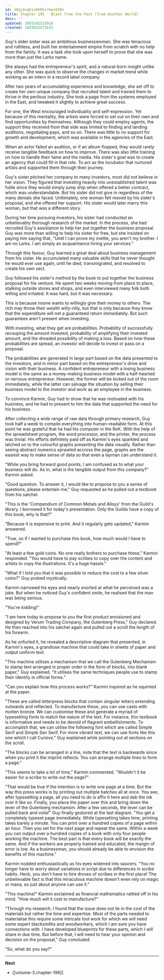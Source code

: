 ```yaml
---
id: 16gjbxqhio6k0bs7ewc639s
title: Chapter 195 - Blast from the Past (from Another World)
desc: ''
updated: 1655142532916
created: 1655022472633
---
```


Guy's elder sister was an ambitious businesswoman. She was tenacious and ruthless, and built her entertainment empire from scratch with no help from the family. It was a task she took upon herself to prove that she was more than just the Larks name.

She always had the entrepreneur's spirit, and a natural-born insight unlike any other. She was quick to observe the changes in market trend while working as an intern in a record label company.

After two years of accumulating experience and knowledge, she set off to create her own unique company that recruited talent and trained them to thrive in the perilous industry. She took a page from the systems employed in the East, and tweaked it slightly to achieve great success.

For one, the West encouraged individuality and self-expression. Yet because of this mentality, the artists were forced to set out on their own and find opportunities by themselves. Although they could employ agents, the support they received from that side was limited to finding and landing auditions, negotiating pays, and so on. There was little to no support for growth and development, which was available in the agencies of the East.

When an actor failed an audition, or if an album flopped, they would rarely receive tangible feedback on how to improve. There was also little training on how to handle their fame and the media. His sister's goal was to create an agency that could fill in that role. To act as the incubator that nurtured artists and supported them through their journey. 

Guy's sister pitched her company to many investors, most did not believe in her vision. They figured that investing heavily into unestablished talent was futile since they would simply jump ship when offered a better contract, which was understandable. But his sister did not give in regardless of the many denials she faced. Unltimately, one woman felt moved by his sister's proposal, and she offered her support. His sister would later marry this woman, but that was a different story.

During her time pursuing investors, his sister had conducted an unbelievably thorough research of the market. In the process, she had recruited Guy's assistance to help her put together the business proposal. Guy was more than willing to help his sister for free, but she insisted on paying him saying that, "Until I can prove my mettle, you aren't my brother. I am no Larks. I am simply an acquaintance hiring your services."

Through this favour, Guy learned a great deal about business management from his sister. He accumulated many valuable skills that he never thought he would ever use again, until he died, transmigrated, and resolved to create his own sect.

Guy followed his sister's method by the book to put together the business proposal for his venture. He spent two weeks moving from place to place, stalking outside stores and shops, and even interviewed many folk both willing and irritated. It was hard, but it was necessary. 

This is because noone wants to willingly give their money to others. The rich may throw their wealth willy-nilly, but that is only because they know that the expenditure will net a guaranteed return immediately. But such guarantees aren't present when investing.

With investing, what they get are probabilities. Probability of successfully recouping the amount invested, probability of amplifying their invested amount, and the dreaded possibility of making a loss. Based on how these probabilities are spread, an investor will decide to invest or pass on a proposal.

The probabilities are generated in large part based on the data presented to the investors, and in minor part based on the entrepreneur's drive and vision with their business. A confident entrepreneur with a losing business model is the same as a money-making business model with a half-hearted or nervous entrepreneur. However, the former will be kicked out of the room immediately, while the latter can salvage the situation by selling their business model to the investor and work as an employee in the business.

To convince Karmin, Guy had to show that he was motivated with his business, and he had to present to him the data that supported the need for his business.

After collecting a wide range of raw data through primary research, Guy took half a week to compile everything into human-readable form. At this point he was grateful that he had his computer in the RoK. With the help of the spreadsheet program, the word processor, and the printer, the process was trivial. His efforts definitely paid off as Karmin's eyes sparkled and latched on to the colourful graphs presenting the data visually. Rather than seeing abstract numerics sprawled accross the page, graphs are the easiest way to make sense of data so that even a layman can understand it.

"While you bring forward good points, I am confused as to what your business will do. As in, what is the tangible output from this company?" Karmin asked.

"Good question. To answer it, I would like to propose to you a series of questions, please entertain me," Guy requested as he pulled out a textbook from his satchel.

"This is the 'Compendium of Common Metals and Alloys' from the Guild's library. I borrowed it for today's presentation. Only the Guilds have a copy of this book, why is that?"

"Because it is expensive to print. And it regularly gets updated," Karmin answered.

"True, so if I wanted to purchase this book, how much would I have to spend?"

"At least a few gold coins. No one really bothers to purchase these," Karmin responded. "You would have to pay scribes to copy over the content and artists to copy the illustrations. It's a huge hassle."

"What if I told you that it was possible to reduce the cost to a few silver coins?" Guy probed mystically.

Karmin narrowed his eyes and nearly snorted at what he perceived was a joke. But when he noticed Guy's confident smile, he realised that the man was being serious.

"You're kidding!"

"I am here today to propose to you the first product envisioned and designed by Verum Trading Company, the Gutenberg Press," Guy declared. He then reached into his satchel again and pulled out a scroll the length of his forearm.

As he unfurled it, he revealed a descriptive diagram that presented, in Karmin's eyes, a grandiose machine that could take in sheets of paper and output uniform text.

"This machine utilises a mechanism that we call the Gutenberg Mechanism to stamp text arranged in proper order in the form of blocks, into blank paper," Guy explained. "It utilises the same techniques people use to stamp their identity in official forms."

"Can you explain how this process works?" Karmin inquired as he squinted at the paper.

"These are called letterpress blocks that contain singular letters extending outwards and reflected. To manufacture these, you can use casts with molten bronze. We can customise these and generate a myriad of typesetting fonts to match the nature of the text. For instance, this textbook is informative and needs to be devoid of flagrant embellishments. To accomplish that, we can utilise the following font which are called Simple Serif and Simple San Serif. For more vibrant text, we can use fonts like this one which I call Cursive," Guy explained while pointing out at sections on the scroll.

"The blocks can be arranged in a line, note that the text is backwards since when you print it the imprint reflects. You can arrange multiple lines to form a page."

"This seems to take a lot of time," Karmin commented. "Wouldn't it be easier for a scribe to write out the page?"

"That would be true if the intention is to write one page at a time. But the way this press works is by printing out multiple batches all at once. You see, after typesetting a page, all you need to do is affix it here and dab the ink over it like so. Finally, you place the paper over this and bring down the lever of the Gutenberg mechanism. After a few seconds, the lever can be pulled back and voila!" Guy finally gestured at the last diagram. "You get a completely typeset page immediately. While typesetting takes time, printing takes barely a minute. You can print over a hundred copies of a page within an hour. Then you set for the next page and repeat the same. Within a week you can output over a hundred copies of a book with only four people working the machine. The best part is that every book will be exactly the same. And if the workers are properly trained and educated, the margin of error is low. As a businessman, you should already be able to envision the benefits of this machine."

Karmin nodded enthusiastically as his eyes widened into saucers. "You no longer have to worry about variations in script due to differences in scribe habits. Heck, you don't have to hire droves of scribes in the first place! The unbelievable fact is that this miraculous machine doesn't even rely on magic or mana, so just about anyone can use it."

"This machine!" Karmin exclaimed as financial mathematics rattled off in his mind. "How much will it cost to manufacture?"

"Through my research, I found that the issue does not lie in the cost of the materials but rather the time and expertise. Most of the parts needed to materialise this require some intricate tool work for which we will need some expert blacksmiths and woodworkers, which I am sure you have connections with. I have developed blueprints for these parts, which I will share in due time. But before that, I will need to hear your opinion and decision on the proposal," Guy concluded.

"So, what do you say?"

____

**Next**
* [[volume-3.chapter-196]]